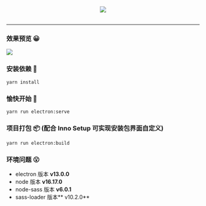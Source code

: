 &emsp;
&emsp;
<div align="center" >
  <img src="https://files.catbox.moe/yb4s71.png" />
</div>
&emsp;

***

### 效果预览 😀
![](https://github.com/Lfzzz/banzhouRecorder/blob/master/README/pre.gif)

### 安装依赖 🔑

```
yarn install
```

### 愉快开始 🎉

```
yarn run electron:serve
```

### 项目打包 📦 (配合 Inno Setup 可实现安装包界面自定义)

```
yarn run electron:build
```

### 环境问题 😮

- electron 版本 **v13.0.0**
- node 版本 **v16.17.0**  
- node-sass 版本 **v6.0.1**
- sass-loader 版本** v10.2.0**
